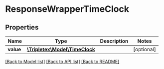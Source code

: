 # ResponseWrapperTimeClock

## Properties
Name | Type | Description | Notes
------------ | ------------- | ------------- | -------------
**value** | [**\Tripletex\Model\TimeClock**](TimeClock.md) |  | [optional] 

[[Back to Model list]](../README.md#documentation-for-models) [[Back to API list]](../README.md#documentation-for-api-endpoints) [[Back to README]](../README.md)


